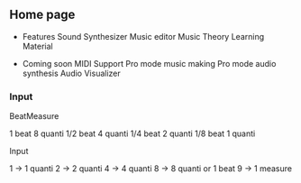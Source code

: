 ## Home page

- Features
  Sound Synthesizer
  Music editor
  Music Theory Learning Material
  
- Coming soon
  MIDI Support
  Pro mode music making
  Pro mode audio synthesis
  Audio Visualizer


### Input

BeatMeasure

1 beat     8 quanti
1/2 beat   4 quanti
1/4 beat   2 quanti
1/8 beat   1 quanti


Input

1 -> 1 quanti
2 -> 2 quanti
4 -> 4 quanti
8 -> 8 quanti or 1 beat
9 -> 1 measure
